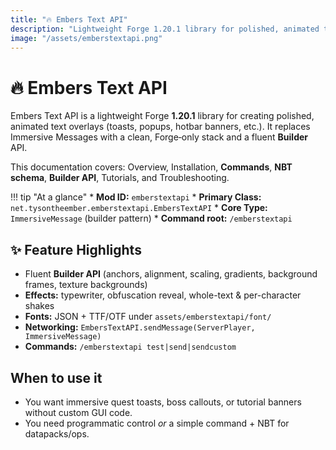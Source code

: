 ```yaml
---
title: "🔥 Embers Text API"
description: "Lightweight Forge 1.20.1 library for polished, animated text overlays using a fluent Builder API and simple commands or NBT."
image: "/assets/emberstextapi.png"
---
```


# 🔥 Embers Text API
Embers Text API is a lightweight Forge **1.20.1** library for creating polished, animated text overlays (toasts, popups, hotbar banners, etc.).
It replaces Immersive Messages with a clean, Forge‑only stack and a fluent **Builder** API.

This documentation covers: Overview, Installation, **Commands**, **NBT schema**, **Builder API**, Tutorials, and Troubleshooting.

!!! tip "At a glance"
    * **Mod ID:** `emberstextapi`
    * **Primary Class:** `net.tysontheember.emberstextapi.EmbersTextAPI`
    * **Core Type:** `ImmersiveMessage` (builder pattern)
    * **Command root:** `/emberstextapi`

## ✨ Feature Highlights
- Fluent **Builder API** (anchors, alignment, scaling, gradients, background frames, texture backgrounds)
- **Effects:** typewriter, obfuscation reveal, whole-text & per-character shakes
- **Fonts:** JSON + TTF/OTF under `assets/emberstextapi/font/`
- **Networking:** `EmbersTextAPI.sendMessage(ServerPlayer, ImmersiveMessage)`
- **Commands:** `/emberstextapi test|send|sendcustom`

## When to use it
- You want immersive quest toasts, boss callouts, or tutorial banners without custom GUI code.
- You need programmatic control *or* a simple command + NBT for datapacks/ops.
